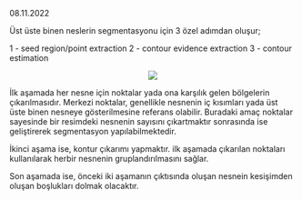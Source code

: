 08.11.2022


Üst üste binen neslerin segmentasyonu için 3 özel adımdan oluşur;

1 - seed region/point extraction
2 - contour evidence extraction
3 - contour estimation


<p align="center">
  <img src="https://github.com/HasanBeratSoke/leaves-segmentation/point-extraction/roadmap.jpg" />
</p>


İlk aşamada her nesne için noktalar yada ona karşılık gelen bölgelerin çıkarılmasıdır. Merkezi noktalar, genellikle nesnenin iç kısımları yada üst üste binen nesneye gösterilmesine referans olabilir. Buradaki amaç noktalar sayesinde bir resimdeki nesnenin sayısını çıkartmaktır sonrasında ise geliştirerek segmentasyon yapılabilmektedir.


İkinci aşama ise, kontur çıkarımı yapmaktır. ilk aşamada çıkarılan noktaları kullanılarak herbir nesnenin gruplandırılmasını sağlar.


Son aşamada ise, önceki iki aşamanın çıktısında oluşan nesnein kesişimden oluşan boşlukları dolmak olacaktır.

